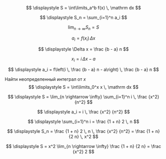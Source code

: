 $$
\displaystyle
S = \int\limits_a^b f(x) \, \mathrm dx
$$

$$
\displaystyle
S_n = \sum_{i=1}^n a_i
$$

$$
\displaystyle
\lim_{n \rightarrow \infty} S_n = S
$$

$$
\displaystyle
a_i = f(x_i) \, \Delta x
$$

$$
\displaystyle
\Delta x = \frac {b - a} n
$$

$$
\displaystyle
x_i = i \, \Delta x - a
$$

$$
\displaystyle
a_i = f\left(i \, \frac {b - a} n - a\right) \, \frac {b - a} n
$$

Найти неопределенный интеграл от $x$ 
$$
\displaystyle
S = \int\limits_0^x x \, \mathrm dx
$$

$$
\displaystyle
S = \lim_{n \rightarrow \infty} \sum_{i=1}^n i \, \frac {x^2} {n^2} 
$$

$$
\displaystyle
a_i = i \, \frac {x^2} {n^2}
$$

$$
\displaystyle
\sum_{i=1}^n i = \frac {1 + n} 2 \, n
$$

$$
\displaystyle
S_n = \frac {1 + n} 2 \, n \, \frac {x^2} {n^2} = \frac {1 + n} {2 n} \, x^2
$$

$$
\displaystyle
S = x^2 \lim_{n \rightarrow \infty} \frac {1 + n} {2 n} = \frac {x^2} 2
$$